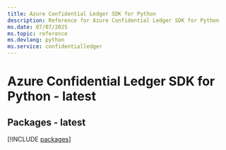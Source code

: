 ```yaml
---
title: Azure Confidential Ledger SDK for Python
description: Reference for Azure Confidential Ledger SDK for Python
ms.date: 07/07/2025
ms.topic: reference
ms.devlang: python
ms.service: confidentialledger
---
```

# Azure Confidential Ledger SDK for Python - latest
## Packages - latest
[!INCLUDE [packages](confidential-ledger-index.md)]